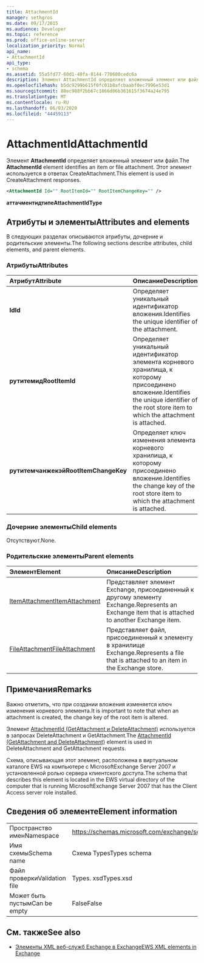 ```yaml
---
title: AttachmentId
manager: sethgros
ms.date: 09/17/2015
ms.audience: Developer
ms.topic: reference
ms.prod: office-online-server
localization_priority: Normal
api_name:
- AttachmentId
api_type:
- schema
ms.assetid: 55a5fd77-60d1-40fa-8144-770600cedc6a
description: Элемент AttachmentId определяет вложенный элемент или файл. Этот элемент используется в ответах CreateAttachment.
ms.openlocfilehash: b5dc9299b615f0fc01b8afcbaabf0ec7996e53d1
ms.sourcegitcommit: 88ec988f2bb67c1866d06b361615f3674a24e795
ms.translationtype: MT
ms.contentlocale: ru-RU
ms.lasthandoff: 06/03/2020
ms.locfileid: "44459113"
---
```

# <a name="attachmentid"></a><span data-ttu-id="ae154-104">AttachmentId</span><span class="sxs-lookup"><span data-stu-id="ae154-104">AttachmentId</span></span>

<span data-ttu-id="ae154-105">Элемент **AttachmentId** определяет вложенный элемент или файл.</span><span class="sxs-lookup"><span data-stu-id="ae154-105">The **AttachmentId** element identifies an item or file attachment.</span></span> <span data-ttu-id="ae154-106">Этот элемент используется в ответах CreateAttachment.</span><span class="sxs-lookup"><span data-stu-id="ae154-106">This element is used in CreateAttachment responses.</span></span> 
  
```xml
<AttachmentId Id="" RootItemId="" RootItemChangeKey="" />
```

 <span data-ttu-id="ae154-107">**аттачментидтипе**</span><span class="sxs-lookup"><span data-stu-id="ae154-107">**AttachmentIdType**</span></span>
## <a name="attributes-and-elements"></a><span data-ttu-id="ae154-108">Атрибуты и элементы</span><span class="sxs-lookup"><span data-stu-id="ae154-108">Attributes and elements</span></span>

<span data-ttu-id="ae154-109">В следующих разделах описываются атрибуты, дочерние и родительские элементы.</span><span class="sxs-lookup"><span data-stu-id="ae154-109">The following sections describe attributes, child elements, and parent elements.</span></span>
  
### <a name="attributes"></a><span data-ttu-id="ae154-110">Атрибуты</span><span class="sxs-lookup"><span data-stu-id="ae154-110">Attributes</span></span>

|<span data-ttu-id="ae154-111">**Атрибут**</span><span class="sxs-lookup"><span data-stu-id="ae154-111">**Attribute**</span></span>|<span data-ttu-id="ae154-112">**Описание**</span><span class="sxs-lookup"><span data-stu-id="ae154-112">**Description**</span></span>|
|:-----|:-----|
|<span data-ttu-id="ae154-113">**Id**</span><span class="sxs-lookup"><span data-stu-id="ae154-113">**Id**</span></span> <br/> |<span data-ttu-id="ae154-114">Определяет уникальный идентификатор вложения.</span><span class="sxs-lookup"><span data-stu-id="ae154-114">Identifies the unique identifier of the attachment.</span></span>  <br/> |
|<span data-ttu-id="ae154-115">**рутитемид**</span><span class="sxs-lookup"><span data-stu-id="ae154-115">**RootItemId**</span></span> <br/> |<span data-ttu-id="ae154-116">Определяет уникальный идентификатор элемента корневого хранилища, к которому присоединено вложение.</span><span class="sxs-lookup"><span data-stu-id="ae154-116">Identifies the unique identifier of the root store item to which the attachment is attached.</span></span>  <br/> |
|<span data-ttu-id="ae154-117">**рутитемчанжекэй**</span><span class="sxs-lookup"><span data-stu-id="ae154-117">**RootItemChangeKey**</span></span> <br/> |<span data-ttu-id="ae154-118">Определяет ключ изменения элемента корневого хранилища, к которому присоединено вложение.</span><span class="sxs-lookup"><span data-stu-id="ae154-118">Identifies the change key of the root store item to which the attachment is attached.</span></span>  <br/> |
   
### <a name="child-elements"></a><span data-ttu-id="ae154-119">Дочерние элементы</span><span class="sxs-lookup"><span data-stu-id="ae154-119">Child elements</span></span>

<span data-ttu-id="ae154-120">Отсутствуют.</span><span class="sxs-lookup"><span data-stu-id="ae154-120">None.</span></span>
  
### <a name="parent-elements"></a><span data-ttu-id="ae154-121">Родительские элементы</span><span class="sxs-lookup"><span data-stu-id="ae154-121">Parent elements</span></span>

|<span data-ttu-id="ae154-122">**Элемент**</span><span class="sxs-lookup"><span data-stu-id="ae154-122">**Element**</span></span>|<span data-ttu-id="ae154-123">**Описание**</span><span class="sxs-lookup"><span data-stu-id="ae154-123">**Description**</span></span>|
|:-----|:-----|
|[<span data-ttu-id="ae154-124">ItemAttachment</span><span class="sxs-lookup"><span data-stu-id="ae154-124">ItemAttachment</span></span>](itemattachment.md) <br/> |<span data-ttu-id="ae154-125">Представляет элемент Exchange, присоединенный к другому элементу Exchange.</span><span class="sxs-lookup"><span data-stu-id="ae154-125">Represents an Exchange item that is attached to another Exchange item.</span></span>  <br/> |
|[<span data-ttu-id="ae154-126">FileAttachment</span><span class="sxs-lookup"><span data-stu-id="ae154-126">FileAttachment</span></span>](fileattachment.md) <br/> |<span data-ttu-id="ae154-127">Представляет файл, присоединенный к элементу в хранилище Exchange.</span><span class="sxs-lookup"><span data-stu-id="ae154-127">Represents a file that is attached to an item in the Exchange store.</span></span>  <br/> |
   
## <a name="remarks"></a><span data-ttu-id="ae154-128">Примечания</span><span class="sxs-lookup"><span data-stu-id="ae154-128">Remarks</span></span>

<span data-ttu-id="ae154-129">Важно отметить, что при создании вложения изменяется ключ изменения корневого элемента.</span><span class="sxs-lookup"><span data-stu-id="ae154-129">It is important to note that when an attachment is created, the change key of the root item is altered.</span></span>
  
<span data-ttu-id="ae154-130">Элемент [AttachmentId (GetAttachment и DeleteAttachment)](attachmentid-getattachment-and-deleteattachment.md) используется в запросах DeleteAttachment и GetAttachment.</span><span class="sxs-lookup"><span data-stu-id="ae154-130">The [AttachmentId (GetAttachment and DeleteAttachment)](attachmentid-getattachment-and-deleteattachment.md) element is used in DeleteAttachment and GetAttachment requests.</span></span> 
  
<span data-ttu-id="ae154-131">Схема, описывающая этот элемент, расположена в виртуальном каталоге EWS на компьютере с MicrosoftExchange Server 2007 и установленной ролью сервера клиентского доступа.</span><span class="sxs-lookup"><span data-stu-id="ae154-131">The schema that describes this element is located in the EWS virtual directory of the computer that is running MicrosoftExchange Server 2007 that has the Client Access server role installed.</span></span>
  
## <a name="element-information"></a><span data-ttu-id="ae154-132">Сведения об элементе</span><span class="sxs-lookup"><span data-stu-id="ae154-132">Element information</span></span>

|||
|:-----|:-----|
|<span data-ttu-id="ae154-133">Пространство имен</span><span class="sxs-lookup"><span data-stu-id="ae154-133">Namespace</span></span>  <br/> |https://schemas.microsoft.com/exchange/services/2006/types  <br/> |
|<span data-ttu-id="ae154-134">Имя схемы</span><span class="sxs-lookup"><span data-stu-id="ae154-134">Schema name</span></span>  <br/> |<span data-ttu-id="ae154-135">Схема Types</span><span class="sxs-lookup"><span data-stu-id="ae154-135">Types schema</span></span>  <br/> |
|<span data-ttu-id="ae154-136">Файл проверки</span><span class="sxs-lookup"><span data-stu-id="ae154-136">Validation file</span></span>  <br/> |<span data-ttu-id="ae154-137">Types. xsd</span><span class="sxs-lookup"><span data-stu-id="ae154-137">Types.xsd</span></span>  <br/> |
|<span data-ttu-id="ae154-138">Может быть пустым</span><span class="sxs-lookup"><span data-stu-id="ae154-138">Can be empty</span></span>  <br/> |<span data-ttu-id="ae154-139">False</span><span class="sxs-lookup"><span data-stu-id="ae154-139">False</span></span>  <br/> |
   
## <a name="see-also"></a><span data-ttu-id="ae154-140">См. также</span><span class="sxs-lookup"><span data-stu-id="ae154-140">See also</span></span>

- [<span data-ttu-id="ae154-141">Элементы XML веб-служб Exchange в Exchange</span><span class="sxs-lookup"><span data-stu-id="ae154-141">EWS XML elements in Exchange</span></span>](ews-xml-elements-in-exchange.md)

